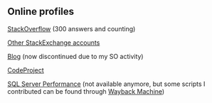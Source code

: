 ## Online profiles

[StackOverflow](http://stackoverflow.com/users/95/marek-grzenkowicz?tab=profile) (300 answers and counting)

[Other StackExchange accounts](http://stackexchange.com/users/79/marek-grzenkowicz?tab=accounts)

[Blog](http://chopeen.blogspot.com/) (now discontinued due to my SO activity)

[CodeProject](http://www.codeproject.com/Members/chopeen)

[SQL Server Performance](http://www.sql-server-performance.com/forum/) (not available anymore, but some scripts I contributed can be found through [Wayback Machine](https://web.archive.org/web/20060315231303/http://www.sql-server-performance.com/forum/forum.asp?FORUM_ID=11))
